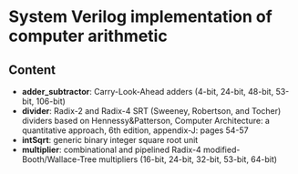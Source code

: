 # System Verilog implementation of computer arithmetic
## Content
* **adder_subtractor**: Carry-Look-Ahead adders (4-bit, 24-bit, 48-bit, 53-bit, 106-bit)
* **divider**: Radix-2 and Radix-4 SRT (Sweeney, Robertson, and Tocher) dividers based on Hennessy&Patterson, Computer Architecture: a quantitative approach, 6th edition, appendix-J: pages 54-57
* **intSqrt**: generic binary integer square root unit
* **multiplier**: combinational and pipelined Radix-4 modified-Booth/Wallace-Tree multipliers (16-bit, 24-bit, 32-bit, 53-bit, 64-bit) 
